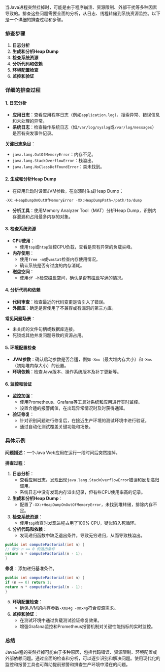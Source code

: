 当Java进程突然挂掉时，可能是由于程序崩溃、资源限制、外部干扰等多种因素导致的。排查这些问题需要全面的分析，从日志、线程转储到系统资源监控。以下是一个详细的排查过程和步骤。

### 排查步骤
1. **日志分析**
2. **生成和分析Heap Dump**
3. **检查系统资源**
4. **分析代码和依赖**
5. **环境配置检查**
6. **监控和验证**

### 详细的排查过程
#### 1. 日志分析
+ **应用日志**：查看应用程序日志（例如`application.log`），搜索异常、错误信息和未处理的异常。
+ **系统日志**：检查操作系统日志（如`/var/log/syslog`或`/var/log/messages`）是否有突发事件记录。

**关键日志条目**：

+ `java.lang.OutOfMemoryError`：内存不足。
+ `java.lang.StackOverflowError`：栈溢出。
+ `java.lang.NoClassDefFoundError`：类未找到。

#### 2. 生成和分析Heap Dump
+ 在应用启动时设置JVM参数，在崩溃时生成Heap Dump：

```java
-XX:+HeapDumpOnOutOfMemoryError -XX:HeapDumpPath=/path/to/dump
```

+ **分析工具**：使用Memory Analyzer Tool（MAT）分析Heap Dump，识别内存泄漏和占用最多内存的对象。

#### 3. 检查系统资源
+ **CPU使用**：
    - 使用`top`或`htop`监控CPU负载，查看是否有异常的负载尖峰。
+ **内存使用**：
    - 使用`free -m`或`vmstat`检查内存使用情况。
    - 确认系统是否有过度的内存消耗。
+ **磁盘空间**：
    - 使用`df -h`检查磁盘空间，确认是否有磁盘写满的情况。

#### 4. 分析代码和依赖
+ **代码审查**：检查最近的代码变更是否引入了错误。
+ **外部库**：确定是否使用了不兼容或有漏洞的第三方库。

**常见问题场景**：

+ 未关闭的文件句柄或数据库连接。
+ 死锁或其他并发问题导致的资源占用。

#### 5. 环境配置检查
+ **JVM参数**：确认启动参数是否合适，例如`-Xmx`（最大堆内存大小）和`-Xms`（初始堆内存大小）的设置。
+ **环境依赖**：检查Java版本、操作系统版本及补丁更新等。

#### 6. 监控和验证
+ **监控加强**：
    - 使用Prometheus、Grafana等工具对系统和应用进行实时监控。
    - 设置合适的报警阈值，在出现异常情况时及时获得通知。
+ **验证修复**：
    - 针对识别问题进行修复后，在接近生产环境的测试环境中进行验证。
    - 通过自动化测试覆盖关键功能和场景。

### 具体示例
**问题描述**：一个Java Web应用在运行一段时间后突然挂掉。

**排查过程**：

1. **日志分析**：
    - 查看应用日志，发现出现`java.lang.StackOverflowError`错误和反复递归调用。
    - 系统日志中没有发现内存溢出记录，但有些CPU使用率高的记录。
2. **生成和分析Heap Dump**：
    - 配置了`-XX:+HeapDumpOnOutOfMemoryError`，未找到堆转储，排除内存不足。
3. **检查系统资源**：
    - 使用`top`检查时发现进程占用了100% CPU，疑似陷入死循环。
4. **分析代码和依赖**：
    - 发现递归函数中缺乏退出条件，导致无穷递归，从而导致栈溢出。

```java
public int computeFactorial(int n) {  
// 缺少 n == 0 的退出条件  
return n * computeFactorial(n - 1);  
}
```

**修复**：添加递归基准条件。

```java
public int computeFactorial(int n) {  
if (n == 0) return 1;  
return n * computeFactorial(n - 1);  
}
```

5. **环境配置检查**：
    - 确保JVM的内存参数`-Xms4g -Xmx4g`符合资源需求。
6. **监控和验证**：
    - 在测试环境中通过负载测试验证修复效果。
    - 增强Grafana监控和Prometheus报警机制对关键性能指标的实时监控。

### 总结
Java进程的突然挂掉可能由于多种原因，包括代码错误、资源限制、环境配置或外部依赖问题。通过全面的检查和分析，可以逐步识别和解决问题。使用现代化的监控和报警工具也可帮助提前预警和排查生产环境中潜在的问题。

